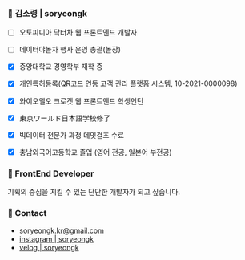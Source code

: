 ### 🌸 김소령 | soryeongk

- [ ] 오토피디아 닥터차 웹 프론트엔드 개발자
- [ ] 데이터야놀자 행사 운영 총괄(놀장)
- [x] 중앙대학교 경영학부 재학 중
- [x] 개인특허등록(QR코드 연동 고객 관리 플랫폼 시스템, 10-2021-0000098)
- [x] 와이오엘오 크로켓 웹 프론트엔드 학생인턴
- [x] 東京ワールド日本語学校修了
- [x] 빅데이터 전문가 과정 데잇걸즈 수료
- [x] 충남외국어고등학교 졸업 (영어 전공, 일본어 부전공)


### 💎 FrontEnd Developer

기획의 중심을 지킬 수 있는 단단한 개발자가 되고 싶습니다.

### 🙌 Contact
* soryeongk.kr@gmail.com
* [instagram | soryeongk](https://www.instagram.com/soryeongk)
* [velog | soryeongk](https://velog.io/@soryeongk)

